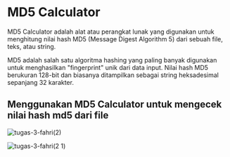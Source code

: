 # MD5 Calculator
MD5 Calculator adalah alat atau perangkat lunak yang digunakan untuk menghitung nilai hash MD5 (Message Digest Algorithm 5) dari sebuah file, teks, atau string. 

MD5 adalah salah satu algoritma hashing yang paling banyak digunakan untuk menghasilkan "fingerprint" unik dari data input. Nilai hash MD5 berukuran 128-bit dan biasanya ditampilkan sebagai string heksadesimal sepanjang 32 karakter.

## Menggunakan MD5 Calculator untuk mengecek nilai hash md5 dari file

![tugas-3-fahri(2)](https://github.com/user-attachments/assets/be9463a8-5c9f-432d-bbba-ae3254abc5ca)

![tugas-3-fahri(2 1)](https://github.com/user-attachments/assets/ccca5c88-6637-466d-a88b-d3e80ee3de35)


